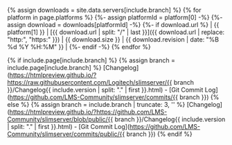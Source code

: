 {% assign downloads = site.data.servers[include.branch] %}
{% for platform in page.platforms %}
   {%- assign platformId = platform[0] -%}
   {%- assign download = downloads[platformId] -%}
   {%- if download.url %}
   | {{ platform[1] }} | [{{ download.url | split: "/" | last }}]({{ download.url | replace: "http:", "https:" }}) | {{ download.size }} | {{ download.revision | date: "%B %d %Y %H:%M" }} |
   {%- endif -%}
{% endfor %}

{% if include.page[include.branch] %}
   {% assign branch = include.page[include.branch] %}
[Changelog](https://htmlpreview.github.io/?https://raw.githubusercontent.com/Logitech/slimserver/{{ branch }}/Changelog{{ include.version | split: "." | first }}.html) -
[Git Commit Log](https://github.com/LMS-Community/slimserver/commits/{{ branch }})
{% else %}
   {% assign branch = include.branch | truncate: 3, '' %}
[Changelog](https://htmlpreview.github.io/?https://github.com/LMS-Community/slimserver/blob/public/{{ branch }}/Changelog{{ include.version | split: "." | first }}.html) -
[Git Commit Log](https://github.com/LMS-Community/slimserver/commits/public/{{ branch }})
{% endif %}

